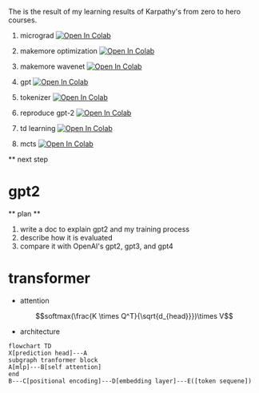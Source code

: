 The is the result of my learning results of Karpathy's from zero to hero courses.

1. micrograd [![Open In Colab](https://colab.research.google.com/assets/colab-badge.svg)](https://colab.research.google.com/github/aray4702/transformer/blob/main/notebooks/micrograd.ipynb)


2. makemore optimization [![Open In Colab](https://colab.research.google.com/assets/colab-badge.svg)]("https://colab.research.google.com/github/aray4702/transformer/blob/main/notebooks/makemore_optimization.ipynb")

3. makemore wavenet [![Open In Colab](https://colab.research.google.com/assets/colab-badge.svg)](https://colab.research.google.com/github/aray4702/transformer/blob/main/notebooks/makemore_wavenet.ipynb)

4. gpt [![Open In Colab](https://colab.research.google.com/assets/colab-badge.svg)]("https://colab.research.google.com/github/aray4702/transformer/blob/main/notebooks/gpt.ipynb")

5. tokenizer [![Open In Colab](https://colab.research.google.com/assets/colab-badge.svg)]("https://colab.research.google.com/github/aray4702/transformer/blob/main/notebooks/makemore/tokenizer.ipynb")

6. reproduce gpt-2 [![Open In Colab](https://colab.research.google.com/assets/colab-badge.svg)]("https://colab.research.google.com/github/aray4702/transformer/blob/main/notebooks/reproduce-gpt2.ipynb")

7. td learning [![Open In Colab](https://colab.research.google.com/assets/colab-badge.svg)]("https://colab.research.google.com/github/aray4702/transformer/blob/main/notebooks/td.ipynb")

8. mcts [![Open In Colab](https://colab.research.google.com/assets/colab-badge.svg)]("https://colab.research.google.com/github/aray4702/transformer/blob/main/notebooks/mcts.ipynb")


** next step
# gpt2
** plan **
1. write a doc to explain gpt2 and my training process
2. describe how it is evaluated
3. compare it with OpenAI's gpt2, gpt3, and gpt4

# transformer

- attention

$$softmax(\frac{K \times Q^T}{\sqrt{d_{head}}})\times V$$

- architecture
```mermaid
flowchart TD
X[prediction head]---A
subgraph tranformer block 
A[mlp]---B[self attention]
end
B---C[positional encoding]---D[embedding layer]---E([token sequene])
```
